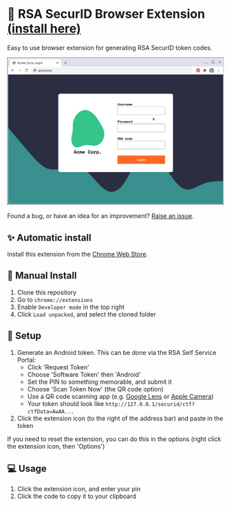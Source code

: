 # 🔢 RSA SecurID Browser Extension [(install here)](https://chrome.google.com/webstore/detail/rsa-securid-code-generato/bdkphnndaejdmmbohpejmlfejfdbepap)

Easy to use browser extension for generating RSA SecurID token codes.

![Example of using the RSA SecurID browser extension to login](img/demo.gif)

Found a bug, or have an idea for an improvement? [Raise an issue](https://github.com/domdomegg/rsa-securid-browser-extension/issues).

## ✨ Automatic install

Install this extension from the [Chrome Web Store](https://chrome.google.com/webstore/detail/rsa-securid-code-generato/bdkphnndaejdmmbohpejmlfejfdbepap).

## 👷 Manual Install

1. Clone this repository
2. Go to `chrome://extensions`
3. Enable `Developer mode` in the top right
4. Click `Load unpacked`, and select the cloned folder

## 🔧 Setup

1. Generate an Android token. This can be done via the RSA Self Service Portal:
    - Click 'Request Token'
    - Choose 'Software Token' then 'Android'
    - Set the PIN to something memorable, and submit it
    - Choose 'Scan Token Now' (the QR code option)
    - Use a QR code scanning app (e.g. [Google Lens](https://play.google.com/store/apps/details?id=com.google.ar.lens) or [Apple Camera](https://support.apple.com/en-gb/HT208843))
    - Your token should look like `http://127.0.0.1/securid/ctf?ctfData=AwAA...`
2. Click the extension icon (to the right of the address bar) and paste in the token

If you need to reset the extension, you can do this in the options (right click the extension icon, then 'Options')

## 💻 Usage

1. Click the extension icon, and enter your pin
2. Click the code to copy it to your clipboard
